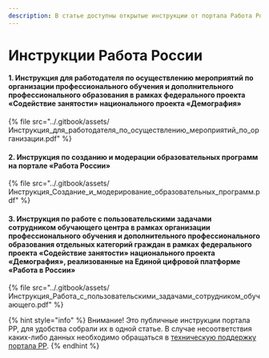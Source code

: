 ```yaml
---
description: В статье доступны открытые инструкции от портала Работа России
---
```


# Инструкции Работа России

#### 1. Инструкция для работодателя по осуществлению мероприятий по организации профессионального обучения и дополнительного профессионального образования в рамках федерального проекта «Содействие занятости» национального проекта «Демография»

{% file src="../.gitbook/assets/Инструкция_для_работодателя_по_осуществлению_мероприятий_по_организации.pdf" %}

#### 2. Инструкция по созданию и модерации образовательных программ на портале «Работа России»

{% file src="../.gitbook/assets/Инструкция_Создание_и_модерирование_образовательных_программ.pdf" %}

#### 3. Инструкция по работе с пользовательскими задачами сотрудником обучающего центра в рамках организации профессионального обучения и дополнительного профессионального образования отдельных категорий граждан в рамках федерального проекта «Содействие занятости» национального проекта «Демография», реализованные на Единой цифровой платформе «Работа в России»



{% file src="../.gitbook/assets/Инструкция_Работа_с_пользовательскими_задачами_сотрудником_обучающего.pdf" %}

{% hint style="info" %}
Внимание! Это публичные инструкции портала РР, для удобства собрали их в одной статье. В случае несоответствия каких-либо данных необходимо обращаться в [техническую поддержку портала РР](https://trudvsem.ru/feedback).
{% endhint %}
